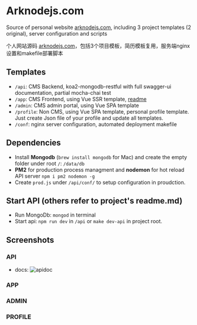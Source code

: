 # Arknodejs.com

Source of personal website [arknodejs.com](https://arknodejs.com), including 3 project templates (2 original), server configuration and scripts

个人网站源码 [arknodejs.com](https://arknodejs.com)，包括3个项目模板，简历模板复用，服务端nginx设置和makefile部署脚本

## Templates

- `/api`: CMS Backend, koa2-mongodb-restful with full swagger-ui documentation, partial mocha-chai test
- `/app`: CMS Frontend, using Vue SSR template, [readme](../app/readme.md)
- `/admin`: CMS admin portal, using Vue SPA template
- `/profile`: Non CMS, using Vue SPA template, personal profile template. Just create Json file of your profile and update all templates.
- `/conf`: nginx server configuration, automated deployment makefile

## Dependencies

- Install **Mongodb** (`brew install mongodb` for Mac) and create the empty folder under root `/`: `/data/db`
- **PM2** for production process managment and **nodemon** for hot reload API server `npm i pm2 nodemon -g`
- Create `prod.js` under `/api/conf/` to setup configuration in proudction.

## Start API (others refer to project's readme.md)

- Run MongoDb: `mongod` in terminal
- Start api: `npm run dev` in `/api` or `make dev-api` in project root.

## Screenshots

### API

- docs: ![apidoc](https://om1lnfu9j.qnssl.com/apidoc.png)

### APP

### ADMIN

### PROFILE
